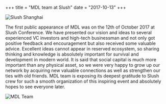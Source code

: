 +++
title = "MDL team at Slush"
date = "2017-10-13"
+++

![Slush Shanghai](https://ipfs.io/ipfs/QmcN4PPiFfizycvjp5xteL2RPjresxXCau51USXifKLcdP)

The first public appearance of MDL was on the 12th of October 2017 at Slush Conference. We have presented our vision and ideas to several experienced VC investors and high-tech businessman and not only got positive feedback and encouragement but also received some valuable advice.
Excellent ideas cannot appear in reserved ecosystem, so sharing thinking and knowledge is absolutely important for survival and development in modern world. It is said that social capital is much more important than any physical asset, so we were very happy to grow up our network by acquiring new valuable connections as well as strengthen our ties with old friends.
MDL team is exposing its deepest gratitude to Slush crew for such a smooth organization of this inspiring event and absolutely hopes to see everyone later.


![MDL Team](https://ipfs.io/ipfs/QmWuLRdCaiGCN2ko5fAFjHk8uwnvFMFH2j5HCPojPu7GKQ)
